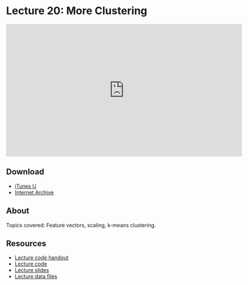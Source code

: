 # Lecture 20: More Clustering

<iframe width="640" height="360" src="http://www.youtube.com/embed/Iu4xTLKcbPo?feature=player_detailpage" frameborder="0" allowfullscreen></iframe>

## Download

- [iTunes U](http://itunes.apple.com/us/itunes-u/lecture-20-more-clustering/id499270153?i=110101045)
- [Internet Archive](http://www.archive.org/download/MIT6.00SCS11/MIT6_00SCS11_lec20_300k.mp4)

## About

Topics covered: Feature vectors, scaling, k-means clustering.

## Resources

- [Lecture code handout](http://ocw.mit.edu/courses/electrical-engineering-and-computer-science/6-00sc-introduction-to-computer-science-and-programming-spring-2011/unit-3/lecture-20-more-clustering/MIT6_00SCS11_lec20.pdf)
- [Lecture code](http://ocw.mit.edu/courses/electrical-engineering-and-computer-science/6-00sc-introduction-to-computer-science-and-programming-spring-2011/unit-3/lecture-20-more-clustering/lec20.py)
- [Lecture slides](http://ocw.mit.edu/courses/electrical-engineering-and-computer-science/6-00sc-introduction-to-computer-science-and-programming-spring-2011/unit-3/lecture-20-more-clustering/MIT6_00SCS11_lec20_slides.pdf)
- [Lecture data files](http://ocw.mit.edu/courses/electrical-engineering-and-computer-science/6-00sc-introduction-to-computer-science-and-programming-spring-2011/unit-3/lecture-20-more-clustering/lec20_data.zip)
